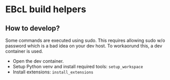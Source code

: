# EBcL build helpers

## How to develop?

Some commands are executed using sudo.
This requires allowing sudo w/o password which is a bad idea on your dev host.
To workaorund this, a dev container is used.

- Open the dev container.
- Setup Python venv and install required tools: `setup_workspace`
- Install extensions: `install_extensions`
